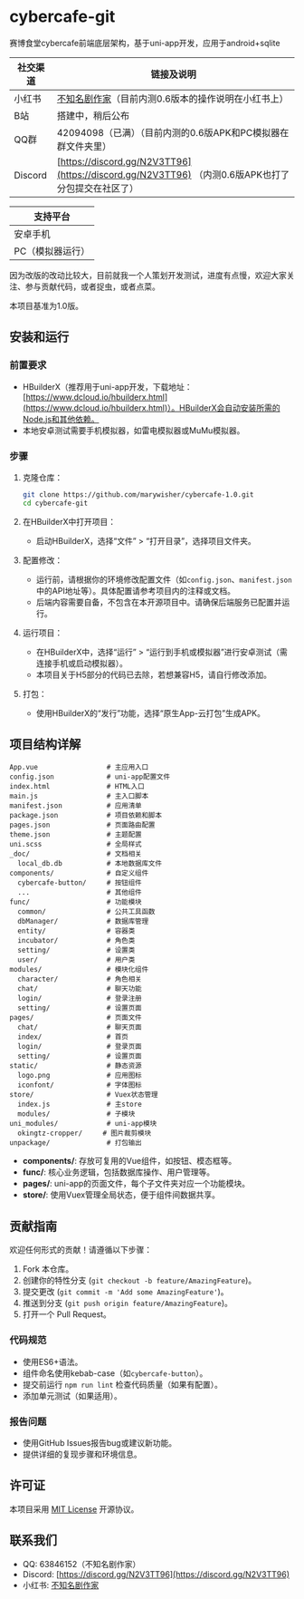 # cybercafe-git
赛博食堂cybercafe前端底层架构，基于uni-app开发，应用于android+sqlite

| 社交渠道 | 链接及说明 |
| ------- | ----------- |
| 小红书   | [不知名剧作家](https://www.xiaohongshu.com/user/profile/609a8cf700000000010004c3)（目前内测0.6版本的操作说明在小红书上） |
| B站     | 搭建中，稍后公布 |
| QQ群    | 42094098（已满）（目前内测的0.6版APK和PC模拟器在群文件夹里） |
| Discord | [https://discord.gg/N2V3TT96](https://discord.gg/N2V3TT96) （内测0.6版APK也打了分包提交在社区了） |


| 支持平台 |
| ------- |
| 安卓手机 |
| PC（模拟器运行）|

因为改版的改动比较大，目前就我一个人策划开发测试，进度有点慢，欢迎大家关注、参与贡献代码，或者捉虫，或者点菜。

本项目基准为1.0版。

## 安装和运行

### 前置要求
- HBuilderX（推荐用于uni-app开发，下载地址：[https://www.dcloud.io/hbuilderx.html](https://www.dcloud.io/hbuilderx.html)）。HBuilderX会自动安装所需的Node.js和其他依赖。
- 本地安卓测试需要手机模拟器，如雷电模拟器或MuMu模拟器。

### 步骤
1. 克隆仓库：
   ```bash
   git clone https://github.com/marywisher/cybercafe-1.0.git
   cd cybercafe-git
   ```

2. 在HBuilderX中打开项目：
   - 启动HBuilderX，选择“文件” > “打开目录”，选择项目文件夹。

3. 配置修改：
   - 运行前，请根据你的环境修改配置文件（如`config.json`、`manifest.json`中的API地址等）。具体配置请参考项目内的注释或文档。
   - 后端内容需要自备，不包含在本开源项目中。请确保后端服务已配置并运行。

4. 运行项目：
   - 在HBuilderX中，选择“运行” > “运行到手机或模拟器”进行安卓测试（需连接手机或启动模拟器）。
   - 本项目关于H5部分的代码已去除，若想兼容H5，请自行修改添加。

5. 打包：
   - 使用HBuilderX的“发行”功能，选择“原生App-云打包”生成APK。

## 项目结构详解

```
App.vue                 # 主应用入口
config.json             # uni-app配置文件
index.html              # HTML入口
main.js                 # 主入口脚本
manifest.json           # 应用清单
package.json            # 项目依赖和脚本
pages.json              # 页面路由配置
theme.json              # 主题配置
uni.scss                # 全局样式
_doc/                   # 文档相关
  local_db.db           # 本地数据库文件
components/             # 自定义组件
  cybercafe-button/     # 按钮组件
  ...                   # 其他组件
func/                   # 功能模块
  common/               # 公共工具函数
  dbManager/            # 数据库管理
  entity/               # 容器类
  incubator/            # 角色类
  setting/              # 设置类
  user/                 # 用户类
modules/                # 模块化组件
  character/            # 角色相关
  chat/                 # 聊天功能
  login/                # 登录注册
  setting/              # 设置页面
pages/                  # 页面文件
  chat/                 # 聊天页面
  index/                # 首页
  login/                # 登录页面
  setting/              # 设置页面
static/                 # 静态资源
  logo.png              # 应用图标
  iconfont/             # 字体图标
store/                  # Vuex状态管理
  index.js              # 主store
  modules/              # 子模块
uni_modules/            # uni-app模块
  okingtz-cropper/     # 图片裁剪模块
unpackage/              # 打包输出
```

- **components/**: 存放可复用的Vue组件，如按钮、模态框等。
- **func/**: 核心业务逻辑，包括数据库操作、用户管理等。
- **pages/**: uni-app的页面文件，每个子文件夹对应一个功能模块。
- **store/**: 使用Vuex管理全局状态，便于组件间数据共享。

## 贡献指南

欢迎任何形式的贡献！请遵循以下步骤：

1. Fork 本仓库。
2. 创建你的特性分支 (`git checkout -b feature/AmazingFeature`)。
3. 提交更改 (`git commit -m 'Add some AmazingFeature'`)。
4. 推送到分支 (`git push origin feature/AmazingFeature`)。
5. 打开一个 Pull Request。

### 代码规范
- 使用ES6+语法。
- 组件命名使用kebab-case（如`cybercafe-button`）。
- 提交前运行 `npm run lint` 检查代码质量（如果有配置）。
- 添加单元测试（如果适用）。

### 报告问题
- 使用GitHub Issues报告bug或建议新功能。
- 提供详细的复现步骤和环境信息。

## 许可证
本项目采用 [MIT License](LICENSE.txt) 开源协议。

## 联系我们
- QQ: 63846152（不知名剧作家）
- Discord: [https://discord.gg/N2V3TT96](https://discord.gg/N2V3TT96)
- 小红书: [不知名剧作家](https://www.xiaohongshu.com/user/profile/609a8cf700000000010004c3)